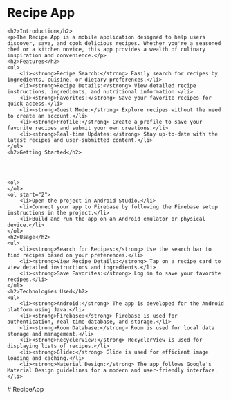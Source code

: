<html>
<body>
    <h1>Recipe App</h1>
    
   
    <h2>Introduction</h2>
    <p>The Recipe App is a mobile application designed to help users discover, save, and cook delicious recipes. Whether you're a seasoned chef or a kitchen novice, this app provides a wealth of culinary inspiration and convenience.</p>
    <h2>Features</h2>
    <ul>
        <li><strong>Recipe Search:</strong> Easily search for recipes by ingredients, cuisine, or dietary preferences.</li>
        <li><strong>Recipe Details:</strong> View detailed recipe instructions, ingredients, and nutritional information.</li>
        <li><strong>Favorites:</strong> Save your favorite recipes for quick access.</li>
        <li><strong>Guest Mode:</strong> Explore recipes without the need to create an account.</li>
        <li><strong>Profile:</strong> Create a profile to save your favorite recipes and submit your own creations.</li>
        <li><strong>Real-time Updates:</strong> Stay up-to-date with the latest recipes and user-submitted content.</li>
    </ul>
    <h2>Getting Started</h2>
    

   
    
    <ol>
    </ol>
    <ol start="2">
        <li>Open the project in Android Studio.</li>
        <li>Connect your app to Firebase by following the Firebase setup instructions in the project.</li>
        <li>Build and run the app on an Android emulator or physical device.</li>
    </ol>
    <h2>Usage</h2>
    <ul>
        <li><strong>Search for Recipes:</strong> Use the search bar to find recipes based on your preferences.</li>
        <li><strong>View Recipe Details:</strong> Tap on a recipe card to view detailed instructions and ingredients.</li>
        <li><strong>Save Favorites:</strong> Log in to save your favorite recipes.</li>
    </ul>
    <h2>Technologies Used</h2>
    <ul>
        <li><strong>Android:</strong> The app is developed for the Android platform using Java.</li>
        <li><strong>Firebase:</strong> Firebase is used for authentication, real-time database, and storage.</li>
        <li><strong>Room Database:</strong> Room is used for local data storage and management.</li>
        <li><strong>RecyclerView:</strong> RecyclerView is used for displaying lists of recipes.</li>
        <li><strong>Glide:</strong> Glide is used for efficient image loading and caching.</li>
        <li><strong>Material Design:</strong> The app follows Google's Material Design guidelines for a modern and user-friendly interface.</li>
    
</body>
</html>
# RecipeApp
